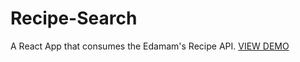 # Recipe-Search
A React App that consumes the Edamam's Recipe API. [VIEW DEMO](https://cryptic-lake-18301.herokuapp.com/)
